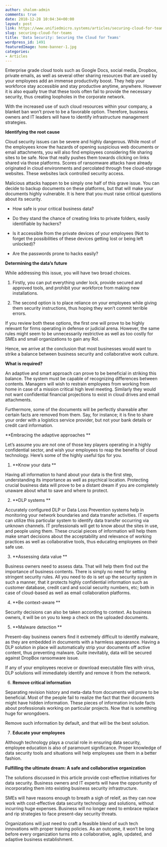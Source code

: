 ```yaml
---
author: shalom-admin
comments: true
date: 2018-12-28 10:04:34+00:00
layout: post
link: https://www.unifiedmicro.systems/articles/securing-cloud-for-teams/
slug: securing-cloud-for-teams
title: 'Data Security: Securing the Cloud for Teams'
wordpress_id: 1491
featuredImage: home-banner-1.jpg
categories:
- Articles
---
```


Enterprise grade cloud tools such as Google Docs, social media, Dropbox, private emails, as well as several other sharing resources that are used by your employees add an immense productivity boost. They help your workforce stay accessible and stay productive anytime, anywhere. However it is also equally true that these tools often fail to provide the necessary security, thus creating loopholes in the corporate network.

With the increased use of such cloud resources within your company, a blanket ban won’t prove to be a favorable option. Therefore, business owners and IT leaders will have to identify infrastructure management strategies.

**Identifying the root cause**

Cloud security issues can be severe and highly dangerous. While most of the employees know the hazards of opening suspicious web documents or email attachments, you will also find employees considering file sharing sites to be safe. Now that really pushes them towards clicking on links shared via those platforms. Scores of ransomware attacks have already originated in cloud environments and percolated through free cloud-storage websites. These websites lack controlled security access.

Malicious attacks happen to be simply one half of this grave issue. You can decide to backup documents on these platforms, but that will make your documents highly vulnerable. It is here that you must raise critical questions about its security.



 	
  * How safe is your critical business data?

 	
  * Do they stand the chance of creating links to private folders, easily identifiable by hackers?

 	
  * Is it accessible from the private devices of your employees (Not to forget the possibilities of these devices getting lost or being left unlocked)?

 	
  * Are the passwords prone to hacks easily?




**Determining the data’s future**

While addressing this issue, you will have two broad choices.



 	
  1. Firstly, you can put everything under lock, provide secured and approved tools, and prohibit your workforce from making new installations.

 	
  2. The second option is to place reliance on your employees while giving them security instructions, thus hoping they won’t commit terrible errors.


If you review both these options, the first one will prove to be highly relevant for firms operating in defense or judicial arena. However, the same rules might seem to be unnecessarily restrictive as well as too costly for SMEs and small organizations to gain any RoI.

Hence, we arrive at the conclusion that most businesses would want to strike a balance between business security and collaborative work culture.

**What is required?**

An adaptive and smart approach can prove to be beneficial in striking this balance. The system must be capable of recognizing differences between contents. Managers will wish to restrain employees from working from home in case of a mission critical high level meeting. Similarly they would not want confidential financial projections to exist in cloud drives and email attachments.

Furthermore, some of the documents will be perfectly shareable after certain facts are removed from them. Say, for instance; it is fine to share your order with a logistics service provider, but not your bank details or credit card information.

**Embracing the adaptive approaches **

Let’s assume you are not one of those key players operating in a highly confidential sector, and wish your employees to reap the benefits of cloud technology. Here’s some of the highly useful tips for you.



 	
  1. **Know your data **


Having all information to hand about your data is the first step, understanding its importance as well as psychical location. Protecting crucial business data will prove to be a distant dream if you are completely unaware about what to save and where to protect.

 	
  2. **DLP systems **


Accurately configured DLP or Data Loss Prevention systems help in monitoring your network boundaries and data transfer activities. IT experts can utilize this particular system to identify data transfer occurring via unknown channels. IT professionals will get to know about the sites in use, and people using them. These crucial pieces of information will help them make smart decisions about the acceptability and relevance of working practices as well as collaborative tools, thus educating employees on their safe use.

 	
  3. **Assessing data value **


Business owners need to assess data. That will help them find out the importance of business contents. There is simply no need for setting stringent security rules. All you need to do is set up the security system in such a manner, that it protects highly confidential information such as customer database, credit card and social security numbers, etc; both in case of cloud-based as well as email collaboration platforms.

 	
  4. **Be context-aware **


Security decisions can also be taken according to context. As business owners, it will be on you to keep a check on the uploaded documents.

 	
  5. **Malware detection **


Present-day business owners find it extremely difficult to identify malware, as they are embedded in documents with a harmless appearance. Having a DLP solution in place will automatically strip your documents off active content, thus preventing malware. Quite inevitably, data will be secured against DropBox ransomware issue.

If any of your employees receive or download executable files with virus, DLP solutions will immediately identify and remove it from the network.

 	
  6. **Remove critical information**


Separating revision history and meta-data from documents will prove to be beneficial. Most of the people fail to realize the fact that their documents might have hidden information. These pieces of information include facts about professionals working on particular projects. Now that is something huge for wrongdoers.

Remove such information by default, and that will be the best solution.

 	
  7. **Educate your employees**


Although technology plays a crucial role in ensuring data security, employee education is also of paramount significance. Proper knowledge of data security tools and situations will help employees use them in a better fashion.

**Fulfilling the ultimate dream: A safe and collaborative organization**

The solutions discussed in this article provide cost-effective initiatives for data security. Business owners and IT experts will have the opportunity of incorporating them into existing business security infrastructure.

SMEs will have reasons enough to breath a sigh of releif, as they can now work with cost-effective data security technology and solutions, without incurring huge expenses. Business will no longer need to embrace replace and rip strategies to face present-day security threats.

Organizations will just need to craft a feasible blend of such tech innovations with proper training policies. As an outcome, it won’t be long before every organization turns into a collaborative, agile, updated, and adaptive business establishment.



